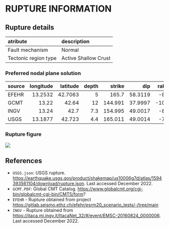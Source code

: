 # RUPTURE INFORMATION
    
## Rupture details

| atribute             | description          |
|:---------------------|:---------------------|
| Fault mechanism       | Normal               |
| Tectonic region type | Active Shallow Crust |

### Preferred nodal plane solution

| source   |   longitude |   latitude |   depth |   strike |     dip |   rake |   mag |
|:---------|------------:|-----------:|--------:|---------:|--------:|-------:|------:|
| EFEHR    |     13.2532 |    42.7063 |     5   |  165.7   | 58.3119 |    -85 |  6.21 |
| GCMT     |     13.22   |    42.64   |    12   |  144.991 | 37.9997 |   -101 |  6.2  |
| INGV     |     13.24   |    42.7    |     7.3 |  154.995 | 49.0017 |    -87 |  6.21 |
| USGS     |     13.1877 |    42.723  |     4.4 |  165.011 | 49.0014 |    -78 |  6.2  |

### Rupture figure

![](earthquake_ruptures.png)

## References

- `USGS.json`: USGS rupture. https://earthquake.usgs.gov/product/shakemap/us10006g7d/atlas/1594393561104/download/rupture.json. Last accessed December 2022.
- `GCMT.PDF`: Global CMT Catalog. https://www.globalcmt.org/cgi-bin/globalcmt-cgi-bin/CMT5/form?
- `EFEHR` - Rupture obtained from project https://gitlab.seismo.ethz.ch/efehr/esrm20_scenario_tests/-/tree/main
- `INGV` - Rupture obtained from https://itaca.mi.ingv.it/ItacaNet_32/#/event/EMSC-20160824_0000006. Last accessed December 2022.